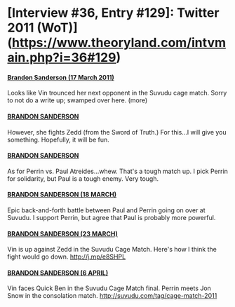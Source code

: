 # [Interview #36, Entry #129]: Twitter 2011 (WoT)](https://www.theoryland.com/intvmain.php?i=36#129)

#### [Brandon Sanderson (17 March 2011)](http://twitter.com/BrandSanderson/status/48511201143029761)

Looks like Vin trounced her next opponent in the Suvudu cage match. Sorry to not do a write up; swamped over here. (more)

#### [BRANDON SANDERSON](http://twitter.com/BrandSanderson/status/48511380558594048)

However, she fights Zedd (from the Sword of Truth.) For this...I will give you something. Hopefully, it will be fun.

#### [BRANDON SANDERSON](http://twitter.com/BrandSanderson/status/48511845140664320)

As for Perrin vs. Paul Atreides...whew. That's a tough match up. I pick Perrin for solidarity, but Paul is a tough enemy. Very tough.

#### [BRANDON SANDERSON (18 MARCH)](http://twitter.com/BrandSanderson/status/48770655323299840)

Epic back-and-forth battle between Paul and Perrin going on over at Suvudu. I support Perrin, but agree that Paul is probably more powerful.

#### [BRANDON SANDERSON (23 MARCH)](http://twitter.com/#!/BrandSanderson/status/50641245969715200)

Vin is up against Zedd in the Suvudu Cage Match. Here's how I think the fight would go down.
<http://j.mp/e8SHPL>

#### [BRANDON SANDERSON (6 APRIL)](http://twitter.com/#!/BrandSanderson/status/55675811499483136)

Vin faces Quick Ben in the Suvudu Cage Match final. Perrin meets Jon Snow in the consolation match.
<http://suvudu.com/tag/cage-match-2011>

